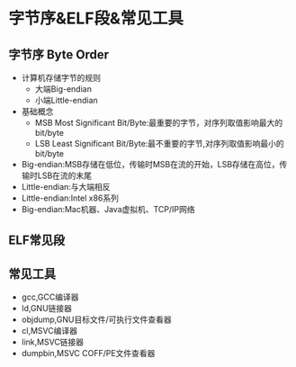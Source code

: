 # 字节序&ELF段&常见工具

## 字节序 Byte Order

- 计算机存储字节的规则
  - 大端Big-endian
  - 小端Little-endian
- 基础概念
  - MSB Most Significant Bit/Byte:最重要的字节，对序列取值影响最大的bit/byte
  - LSB Least Significant Bit/Byte:最不重要的字节,对序列取值影响最小的bit/byte
- Big-endian:MSB存储在低位，传输时MSB在流的开始，LSB存储在高位，传输时LSB在流的末尾
- Little-endian:与大端相反
- Little-endian:Intel x86系列
- Big-endian:Mac机器、Java虚拟机、TCP/IP网络

## ELF常见段

## 常见工具

- gcc,GCC编译器
- ld,GNU链接器
- objdump,GNU目标文件/可执行文件查看器
- cl,MSVC编译器
- link,MSVC链接器
- dumpbin,MSVC COFF/PE文件查看器
